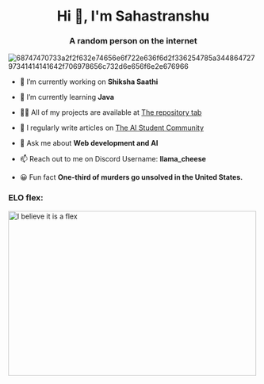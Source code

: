 <h1 align="center">Hi 👋, I'm Sahastranshu</h1>
<h3 align="center">A random person on the internet </h3>

![68747470733a2f2f632e74656e6f722e636f6d2f336254785a34486472797341414141642f706978656c732d6e656f6e2e676966](https://user-images.githubusercontent.com/119114162/224994258-80e12746-1bc3-4502-ac06-52570e2c7a83.gif)


- 🔭 I’m currently working on **Shiksha Saathi**

- 🌱 I’m currently learning **Java**

- 👨‍💻 All of my projects are available at [The repository tab](https://github.com/Llama-Cheese?tab=repositories)

- 📝 I regularly write articles on [The AI Student Community](https://forum.aistudent.community)

- 💬 Ask me about **Web development and AI**

- 📫 Reach out to me on Discord Username: **llama_cheese**

- 😀 Fun fact **One-third of murders go unsolved in the United States.**


<h3 align="left">ELO flex:</h3>
<img src="https://www.codewars.com/users/__Anonymous__123/badges/large" alt="I believe it is a flex" width="500" height="333">

